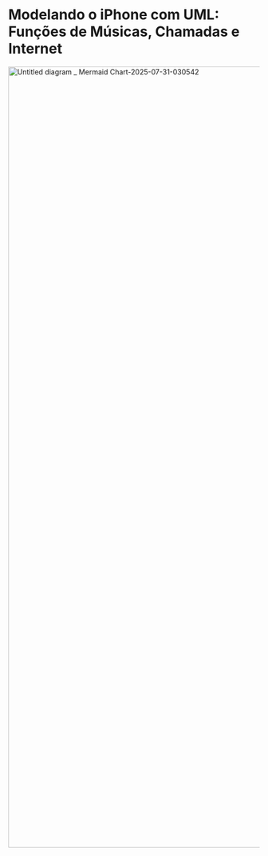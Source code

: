 # Modelando o iPhone com UML: Funções de Músicas, Chamadas e Internet
<img width="3840" height="1562" alt="Untitled diagram _ Mermaid Chart-2025-07-31-030542" src="https://github.com/user-attachments/assets/27a1ccc8-2f30-46df-87b5-7dede5ef0594" />
